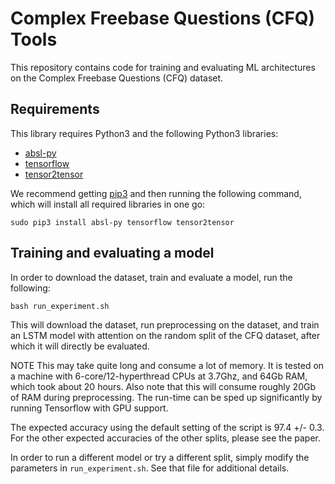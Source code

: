 # Complex Freebase Questions (CFQ) Tools

This repository contains code for training and evaluating ML architectures on
the Complex Freebase Questions (CFQ) dataset.

## Requirements

This library requires Python3 and the following Python3 libraries:

*   [absl-py](https://pypi.org/project/absl-py/)
*   [tensorflow](https://www.tensorflow.org/)
*   [tensor2tensor](https://github.com/tensorflow/tensor2tensor)

We recommend getting [pip3](https://pip.pypa.io/en/stable/) and then running the
following command, which will install all required libraries in one go:

```shell
sudo pip3 install absl-py tensorflow tensor2tensor
```

## Training and evaluating a model

In order to download the dataset, train and evaluate a model, run the following:

```shell
bash run_experiment.sh
```

This will download the dataset, run preprocessing on the dataset, and train an
LSTM model with attention on the random split of the CFQ dataset, after which it
will directly be evaluated.

NOTE This may take quite long and consume a lot of memory. It is tested on a
machine with 6-core/12-hyperthread CPUs at 3.7Ghz, and 64Gb RAM, which took
about 20 hours. Also note that this will consume roughly 20Gb of RAM during
preprocessing. The run-time can be sped up significantly by running Tensorflow
with GPU support.

The expected accuracy using the default setting of the script is 97.4 +/- 0.3.
For the other expected accuracies of the other splits, please see the paper.

In order to run a different model or try a different split, simply modify the
parameters in `run_experiment.sh`. See that file for additional details.

